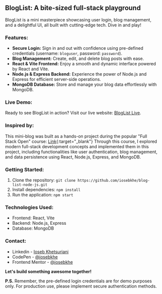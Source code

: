 ## BlogList: A bite-sized full-stack playground

BlogList is a mini masterpiece showcasing user login, blog management, and a delightful UI, all built with cutting-edge tech. Dive in and play!

### Features:

* **Secure Login:** Sign in and out with confidence using pre-defined credentials (username: `bloguser`, password: `password`).
* **Blog Management:** Create, edit, and delete blog posts with ease.
* **React & Vite Frontend:** Enjoy a smooth and dynamic interface powered by React and Vite.
* **Node.js & Express Backend:** Experience the power of Node.js and Express for efficient server-side operations.
* **MongoDB Database:** Store and manage your blog data effortlessly with MongoDB.

### Live Demo:

Ready to see BlogList in action? Visit our live website: [BlogList Live](https://bloglist-rp53.onrender.com/).

### Inspired by:

This mini-blog was built as a hands-on project during the popular "Full Stack Open" course: [Link](https://fullstackopen.com/en/ ){:target="_blank"} Through this course, I explored modern full-stack development concepts and implemented them in this project, including functionalities like user authentication, blog management, and data persistence using React, Node.js, Express, and MongoDB.

### Getting Started:

1. Clone the repository: `git clone https://github.com/iosebkhe/blog-list-node-js.git`
2. Install dependencies: `npm install`
3. Run the application: `npm start`

### Technologies Used:

* Frontend: React, Vite
* Backend: Node.js, Express
* Database: MongoDB

### Contact:

- Linkedin - [Ioseb Khetsuriani](https://www.linkedin.com/in/ioseb-khetsuriani-1831801b5/)
- CodePen - [@iosebkhe](https://codepen.io/iosebkhe)
- Frontend Mentor - [@iosebkhe](https://www.frontendmentor.io/profile/iosebkhe)

**Let's build something awesome together!**

**P.S.** Remember, the pre-defined login credentials are for demo purposes only. For production use, please implement secure authentication methods.

